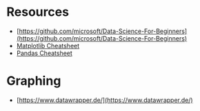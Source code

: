 # Resources

- [https://github.com/microsoft/Data-Science-For-Beginners](https://github.com/microsoft/Data-Science-For-Beginners)
- [Matplotlib Cheatsheet](https://matplotlib.org/cheatsheets/cheatsheets.pdf)
- [Pandas Cheatsheet](https://pandas.pydata.org/Pandas_Cheat_Sheet.pdf)

# Graphing

- [https://www.datawrapper.de/](https://www.datawrapper.de/)